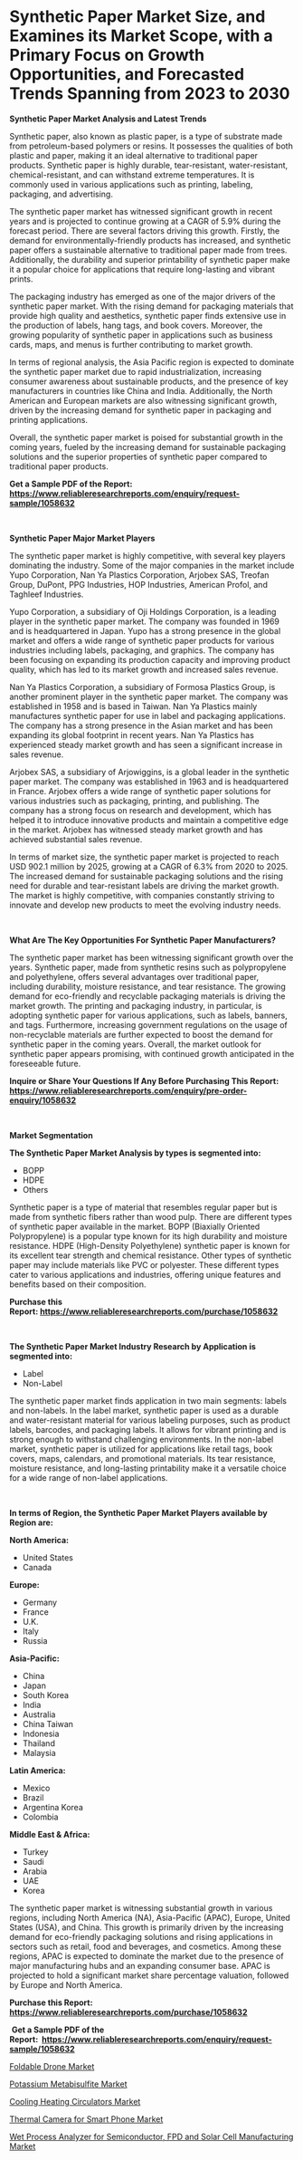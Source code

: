 <p><h1>Synthetic Paper Market Size, and Examines its Market Scope, with a Primary Focus on Growth Opportunities, and Forecasted Trends Spanning from 2023 to 2030</h1></p><p><strong>Synthetic Paper Market Analysis and Latest Trends</strong></p>
<p><p>Synthetic paper, also known as plastic paper, is a type of substrate made from petroleum-based polymers or resins. It possesses the qualities of both plastic and paper, making it an ideal alternative to traditional paper products. Synthetic paper is highly durable, tear-resistant, water-resistant, chemical-resistant, and can withstand extreme temperatures. It is commonly used in various applications such as printing, labeling, packaging, and advertising.</p><p>The synthetic paper market has witnessed significant growth in recent years and is projected to continue growing at a CAGR of 5.9% during the forecast period. There are several factors driving this growth. Firstly, the demand for environmentally-friendly products has increased, and synthetic paper offers a sustainable alternative to traditional paper made from trees. Additionally, the durability and superior printability of synthetic paper make it a popular choice for applications that require long-lasting and vibrant prints.</p><p>The packaging industry has emerged as one of the major drivers of the synthetic paper market. With the rising demand for packaging materials that provide high quality and aesthetics, synthetic paper finds extensive use in the production of labels, hang tags, and book covers. Moreover, the growing popularity of synthetic paper in applications such as business cards, maps, and menus is further contributing to market growth.</p><p>In terms of regional analysis, the Asia Pacific region is expected to dominate the synthetic paper market due to rapid industrialization, increasing consumer awareness about sustainable products, and the presence of key manufacturers in countries like China and India. Additionally, the North American and European markets are also witnessing significant growth, driven by the increasing demand for synthetic paper in packaging and printing applications.</p><p>Overall, the synthetic paper market is poised for substantial growth in the coming years, fueled by the increasing demand for sustainable packaging solutions and the superior properties of synthetic paper compared to traditional paper products.</p></p>
<p><strong>Get a Sample PDF of the Report:&nbsp; <a href="https://www.reliableresearchreports.com/enquiry/request-sample/1058632">https://www.reliableresearchreports.com/enquiry/request-sample/1058632</a></strong></p>
<p>&nbsp;</p>
<p><strong>Synthetic Paper Major Market Players</strong></p>
<p><p>The synthetic paper market is highly competitive, with several key players dominating the industry. Some of the major companies in the market include Yupo Corporation, Nan Ya Plastics Corporation, Arjobex SAS, Treofan Group, DuPont, PPG Industries, HOP Industries, American Profol, and Taghleef Industries.</p><p>Yupo Corporation, a subsidiary of Oji Holdings Corporation, is a leading player in the synthetic paper market. The company was founded in 1969 and is headquartered in Japan. Yupo has a strong presence in the global market and offers a wide range of synthetic paper products for various industries including labels, packaging, and graphics. The company has been focusing on expanding its production capacity and improving product quality, which has led to its market growth and increased sales revenue.</p><p>Nan Ya Plastics Corporation, a subsidiary of Formosa Plastics Group, is another prominent player in the synthetic paper market. The company was established in 1958 and is based in Taiwan. Nan Ya Plastics mainly manufactures synthetic paper for use in label and packaging applications. The company has a strong presence in the Asian market and has been expanding its global footprint in recent years. Nan Ya Plastics has experienced steady market growth and has seen a significant increase in sales revenue.</p><p>Arjobex SAS, a subsidiary of Arjowiggins, is a global leader in the synthetic paper market. The company was established in 1963 and is headquartered in France. Arjobex offers a wide range of synthetic paper solutions for various industries such as packaging, printing, and publishing. The company has a strong focus on research and development, which has helped it to introduce innovative products and maintain a competitive edge in the market. Arjobex has witnessed steady market growth and has achieved substantial sales revenue.</p><p>In terms of market size, the synthetic paper market is projected to reach USD 902.1 million by 2025, growing at a CAGR of 6.3% from 2020 to 2025. The increased demand for sustainable packaging solutions and the rising need for durable and tear-resistant labels are driving the market growth. The market is highly competitive, with companies constantly striving to innovate and develop new products to meet the evolving industry needs.</p></p>
<p>&nbsp;</p>
<p><strong>What Are The Key Opportunities For Synthetic Paper Manufacturers?</strong></p>
<p><p>The synthetic paper market has been witnessing significant growth over the years. Synthetic paper, made from synthetic resins such as polypropylene and polyethylene, offers several advantages over traditional paper, including durability, moisture resistance, and tear resistance. The growing demand for eco-friendly and recyclable packaging materials is driving the market growth. The printing and packaging industry, in particular, is adopting synthetic paper for various applications, such as labels, banners, and tags. Furthermore, increasing government regulations on the usage of non-recyclable materials are further expected to boost the demand for synthetic paper in the coming years. Overall, the market outlook for synthetic paper appears promising, with continued growth anticipated in the foreseeable future.</p></p>
<p><strong>Inquire or Share Your Questions If Any Before Purchasing This Report: <a href="https://www.reliableresearchreports.com/enquiry/pre-order-enquiry/1058632">https://www.reliableresearchreports.com/enquiry/pre-order-enquiry/1058632</a></strong></p>
<p>&nbsp;</p>
<p><strong>Market Segmentation</strong></p>
<p><strong>The Synthetic Paper Market Analysis by types is segmented into:</strong></p>
<p><ul><li>BOPP</li><li>HDPE</li><li>Others</li></ul></p>
<p><p>Synthetic paper is a type of material that resembles regular paper but is made from synthetic fibers rather than wood pulp. There are different types of synthetic paper available in the market. BOPP (Biaxially Oriented Polypropylene) is a popular type known for its high durability and moisture resistance. HDPE (High-Density Polyethylene) synthetic paper is known for its excellent tear strength and chemical resistance. Other types of synthetic paper may include materials like PVC or polyester. These different types cater to various applications and industries, offering unique features and benefits based on their composition.</p></p>
<p><strong>Purchase this Report:&nbsp;<a href="https://www.reliableresearchreports.com/purchase/1058632">https://www.reliableresearchreports.com/purchase/1058632</a></strong></p>
<p>&nbsp;</p>
<p><strong>The Synthetic Paper Market Industry Research by Application is segmented into:</strong></p>
<p><ul><li>Label</li><li>Non-Label</li></ul></p>
<p><p>The synthetic paper market finds application in two main segments: labels and non-labels. In the label market, synthetic paper is used as a durable and water-resistant material for various labeling purposes, such as product labels, barcodes, and packaging labels. It allows for vibrant printing and is strong enough to withstand challenging environments. In the non-label market, synthetic paper is utilized for applications like retail tags, book covers, maps, calendars, and promotional materials. Its tear resistance, moisture resistance, and long-lasting printability make it a versatile choice for a wide range of non-label applications.</p></p>
<p>&nbsp;</p>
<p><strong>In terms of Region, the Synthetic Paper Market Players available by Region are:</strong></p>
<p>
    <p> <strong> North America: </strong>
        <ul>
            <li>United States</li>
            <li>Canada</li>
        </ul>
        </p> 
    <p> <strong> Europe: </strong>
        <ul>
            <li>Germany</li>
            <li>France</li>
            <li>U.K.</li>
            <li>Italy</li>
            <li>Russia</li>
        </ul>
        </p> 
    <p> <strong> Asia-Pacific: </strong>
        <ul>
            <li>China</li>
            <li>Japan</li>
            <li>South Korea</li>
            <li>India</li>
            <li>Australia</li>
            <li>China Taiwan</li>
            <li>Indonesia</li>
            <li>Thailand</li>
            <li>Malaysia</li>
        </ul>
        </p> 
    <p> <strong> Latin America: </strong>
        <ul>
            <li>Mexico</li>
            <li>Brazil</li>
            <li>Argentina Korea</li>
            <li>Colombia</li>
        </ul>
        </p> 
    <p> <strong> Middle East & Africa: </strong>
        <ul>
            <li>Turkey</li>
            <li>Saudi</li>
            <li>Arabia</li>
            <li>UAE</li>
            <li>Korea</li>
        </ul>
    </p>
    </p>
<p><p>The synthetic paper market is witnessing substantial growth in various regions, including North America (NA), Asia-Pacific (APAC), Europe, United States (USA), and China. This growth is primarily driven by the increasing demand for eco-friendly packaging solutions and rising applications in sectors such as retail, food and beverages, and cosmetics. Among these regions, APAC is expected to dominate the market due to the presence of major manufacturing hubs and an expanding consumer base. APAC is projected to hold a significant market share percentage valuation, followed by Europe and North America.</p></p>
<p><strong>Purchase this Report: <a href="https://www.reliableresearchreports.com/purchase/1058632">https://www.reliableresearchreports.com/purchase/1058632</a></strong></p>
<p>&nbsp;<strong>Get a Sample PDF of the Report:&nbsp;&nbsp;<a href="https://www.reliableresearchreports.com/enquiry/request-sample/1058632">https://www.reliableresearchreports.com/enquiry/request-sample/1058632</a></strong></p>
<p><strong></strong></p>
<p><p><a href="https://medium.com/@viksingh034/foldable-drone-market-trends-and-market-analysis-forecasted-for-period-2023-2030-8f05cff809b3">Foldable Drone Market</a></p><p><a href="https://github.com/RoccoManning/Market-Research-Report-List-2/blob/main/potassium-metabisulfite-market.md">Potassium Metabisulfite Market</a></p><p><a href="https://www.linkedin.com/pulse/cooling-heating-circulators-market-size-share-amp-trends-qj2me/">Cooling Heating Circulators Market</a></p><p><a href="https://medium.com/@reportmines/thermal-camera-for-smart-phone-market-insights-into-market-cagr-market-trends-and-growth-e147a50879d8">Thermal Camera for Smart Phone Market</a></p><p><a href="https://www.linkedin.com/pulse/wet-process-analyzer-semiconductor-fpd-solar-cell-manufacturing-zkq1e/">Wet Process Analyzer for Semiconductor, FPD and Solar Cell Manufacturing Market</a></p></p>